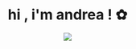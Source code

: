 <h1 align="center">hi , i'm andrea ! ✿ </h1>
<p align="center">
<img src="https://readme-typing-svg.herokuapp.com?font=Fira+Code&pause=1000&color=EDAFB8&center=true&vCenter=true&random=false&width=550&lines=just+a+tired+computer+science+student;who+loves+coding%2C+design%2C+%26+research+%D9%A9(%CB%8A%E1%B5%95%CB%8B*)%D9%88">
</p>


<!--
**qndreali/qndreali** is a ✨ _special_ ✨ repository because its `README.md` (this file) appears on your GitHub profile.

Here are some ideas to get you started:

- 🔭 I’m currently working on ...
- 🌱 I’m currently learning ...
- 👯 I’m looking to collaborate on ...
- 🤔 I’m looking for help with ...
- 💬 Ask me about ...
- 📫 How to reach me: ...
- 😄 Pronouns: ...
- ⚡ Fun fact: ...
-->
